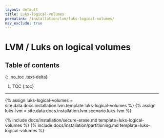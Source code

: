 ```yaml
---
layout: default
title: Luks-logical-volumes
permalink: /installation/lvm/luks-logical-volumes/
nav_exclude: true
---
```


# LVM / Luks on logical volumes

## Table of contents
{: .no_toc .text-delta}

1. TOC
{:toc}

---

{% assign luks-logical-volumes = site.data.docs.installation.lvm.template.luks-logical-volumes %}
{% assign luks-lvm = site.data.docs.installation.lvm.scenario.luks-lvm %}

{% include docs/installation/secure-erase.md template=luks-logical-volumes %}
{% include docs/installation/partitioning.md template=luks-logical-volumes %}

<!--

## Setup the Root volume

### Create the container
```bash
$ cryptsetup --type luks1 luksFormat {{ rootcontainer.node }}
$ cryptsetup open {{ rootcontainer.node }} {{ rootcontainer.name }}
```

### Setup the container
```bash
$ mkfs.ext4 -L ROOT {{ rootcontainer.mapper }}
$ mount {{ rootcontainer.mapper }} /mnt
```

---

## Setup the Home volume

### Create the container
```bash
$ cryptsetup --type luks1 luksFormat {{ homecontainer.node }} /etc/luks-keys/{{ homecontainer.keyfile }}
$ cryptsetup -d /etc/luks-keys/{{ homecontainer.keyfile }} open {{ homecontainer.node }} {{ homecontainer.name }}
```

### Setup the container
```bash
$ mkfs.ext4 -L HOME {{ homecontainer.mapper }}
$ mount {{ homecontainer.mapper }} /home
```

---

## Add entries to Fstab and Crypttab

##### /etc/fstab
```bash
/dev/mapper/swap      none        swap        sw              0 0
{{ homecontainer.mapper }}      /home       ext4        defaults        0 2
```

##### /etc/crypttab
```bash
swap    /dev/grp/cryptswap    /dev/urandom	         swap,cipher=aes-xts-plain64,size=256
{{ homecontainer.name }}    {{ homecontainer.node }}    /etc/luks-keys/{{ homecontainer.keyfile }}
```

---

-->
